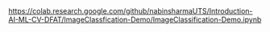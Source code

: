 ## 

https://colab.research.google.com/github/nabinsharmaUTS/Introduction-AI-ML-CV-DFAT/ImageClassfication-Demo/ImageClassification-Demo.ipynb
